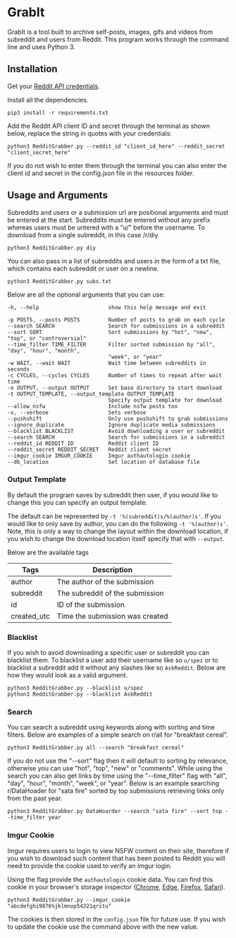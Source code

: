 # GrabIt

GrabIt is a tool built to archive self-posts, images, gifs and videos from subreddit and users from Reddit. This program works through the command line and uses Python 3.

## Installation

Get your [Reddit API credentials](https://www.reddit.com/prefs/apps/).

Install all the dependencies.

    pip3 install -r requirements.txt

Add the Reddit API client ID and secret through the terminal as shown below, replace the string in quotes with your credentials:

    python3 RedditGrabber.py --reddit_id "client_id_here" --reddit_secret "client_secret_here"

If you do not wish to enter them through the terminal you can also enter the client id and secret in the config.json file in the resources folder.

## Usage and Arguments
Subreddits and users or a submission url are positional arguments and must be entered at the start. Subreddits must be entered without any prefix whereas users must be untered with a "u/" before the username.
To download from a single subreddit, in this case /r/diy

    python3 RedditGrabber.py diy

You can also pass in a list of subreddits and users in the form of a txt file, which contains each subreddit or user on a newline.

    python3 RedditGrabber.py subs.txt

Below are all the optional arguments that you can use:

    -h, --help                      show this help message and exit

    -p POSTS, --posts POSTS         Number of posts to grab on each cycle
    --search SEARCH                 Search for submissions in a subreddit
    --sort SORT                     Sort submissions by "hot", "new", "top", or "controversial"
    --time_filter TIME_FILTER       Filter sorted submission by "all", "day", "hour", "month", 
                                    "week", or "year"
    -w WAIT, --wait WAIT            Wait time between subreddits in seconds
    -c CYCLES, --cycles CYCLES      Number of times to repeat after wait time
    -o OUTPUT, --output OUTPUT      Set base directory to start download
    -t OUTPUT_TEMPLATE, --output_template OUTPUT_TEMPLATE
                                    Specify output template for download
    --allow_nsfw                    Include nsfw posts too
    -v, --verbose                   Sets verbose
    --pushshift                     Only use pushshift to grab submissions
    --ignore_duplicate              Ignore duplicate media submissions
    --blacklist BLACKLIST           Avoid downloading a user or subreddit
    --search SEARCH                 Search for submissions in a subreddit
    --reddit_id REDDIT_ID           Reddit client ID
    --reddit_secret REDDIT_SECRET   Reddit client secret
    --imgur_cookie IMGUR_COOKIE     Imgur authautologin cookie
    --db_location                   Set location of database file

### Output Template
By default the program saves by subreddit then user, if you would like to change this you can specify an output template.

The default can be represented by `-t '%(subreddit)s/%(author)s'`. If you would like to only save by author, you can do the following `-t '%(author)s'`. Note, this is only a way to change the layout within the download location, if you wish to change the download location itself specify that with `--output`.

Below are the available tags

| Tags         | Description                       |
| ------------ | --------------------------------- |
| author       | The author of the submission      |
| subreddit    | The subreddit of the submission   |
| id           | ID of the submission              |
| created_utc  | Time the submission was created   |

### Blacklist
If you wish to avoid downloading a specific user or subreddit you can blacklist them. To blacklist a user add their username like so `u/spez` or to blacklist a subreddit add it without any slashes like so `AskReddit`. Below are how they would look as a valid argument.

    python3 RedditGrabber.py --blacklist u/spez
    python3 RedditGrabber.py --blacklist AskReddit

### Search
You can search a subreddit using keywords along with sorting and time filters. Below are examples of a simple search on r/all for "breakfast cereal".

    python3 RedditGrabber.py all --search "breakfast cereal"

If you do not use the "--sort" flag then it will default to sorting by relevance, otherwise you can use "hot", "top", "new" or "comments". While using the search you can also get links by time using the "--time_filter" flag with "all", "day", "hour", "month", "week", or "year". Below is an example searching r/DataHoader for "sata fire" sorted by top submissions retrieving links only from the past year.

    python3 RedditGrabber.py DataHoarder --search "sata fire" --sort top --time_filter year

### Imgur Cookie
Imgur requires users to login to view NSFW content on their site, therefore if you wish to download such content that has been posted to Reddit you will need to provide the cookie used to verify an Imgur login. 

Using the flag provide the `authautologin` cookie data. You can find this cookie in your browser's storage inspector ([Chrome](https://developers.google.com/web/tools/chrome-devtools/storage/cookies), [Edge](https://docs.microsoft.com/en-us/microsoft-edge/devtools-guide/storage), [Firefox](https://developer.mozilla.org/en-US/docs/Tools/Storage_Inspector), [Safari](https://support.apple.com/en-gb/guide/safari-developer/dev43453fff5/mac)).

    python3 RedditGrabber.py --imgur_cookie "abcdefghi9876%jklmnop54321qrstu"

The cookies is then stored in the `config.json` file for future use. If you wish to update the cookie use the command above with the new value.
